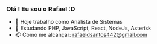 ### Olá ! Eu sou o Rafael :D


- 🔭 Hoje trabalho como Analista de Sistemas
- 🌱 Estudando PHP, JavaScript, React, NodeJs, Asterisk
- 📫 Como me alcançar: rafaeldsantos442@gmail.com
